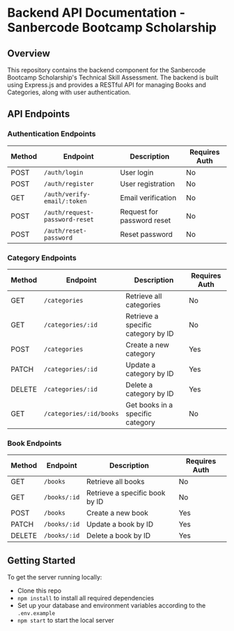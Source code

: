 # Backend API Documentation - Sanbercode Bootcamp Scholarship

## Overview

This repository contains the backend component for the Sanbercode Bootcamp Scholarship's Technical Skill Assessment. The backend is built using Express.js and provides a RESTful API for managing Books and Categories, along with user authentication.

## API Endpoints

### Authentication Endpoints

| Method | Endpoint                       | Description                               | Requires Auth |
|--------|--------------------------------|-------------------------------------------|---------------|
| POST   | `/auth/login`                  | User login                                | No            |
| POST   | `/auth/register`               | User registration                         | No            |
| GET    | `/auth/verify-email/:token`    | Email verification                        | No            |
| POST   | `/auth/request-password-reset` | Request for password reset                | No            |
| POST   | `/auth/reset-password`         | Reset password                            | No            |

### Category Endpoints

| Method | Endpoint                | Description                         | Requires Auth |
|--------|-------------------------|-------------------------------------|---------------|
| GET    | `/categories`           | Retrieve all categories             | No            |
| GET    | `/categories/:id`       | Retrieve a specific category by ID  | No            |
| POST   | `/categories`           | Create a new category               | Yes           |
| PATCH  | `/categories/:id`       | Update a category by ID             | Yes           |
| DELETE | `/categories/:id`       | Delete a category by ID             | Yes           |
| GET    | `/categories/:id/books` | Get books in a specific category    | No            |

### Book Endpoints

| Method | Endpoint         | Description                     | Requires Auth |
|--------|------------------|---------------------------------|---------------|
| GET    | `/books`         | Retrieve all books              | No            |
| GET    | `/books/:id`     | Retrieve a specific book by ID  | No            |
| POST   | `/books`         | Create a new book               | Yes           |
| PATCH  | `/books/:id`     | Update a book by ID             | Yes           |
| DELETE | `/books/:id`     | Delete a book by ID             | Yes           |

## Getting Started

To get the server running locally:

- Clone this repo
- `npm install` to install all required dependencies
- Set up your database and environment variables according to the `.env.example`
- `npm start` to start the local server